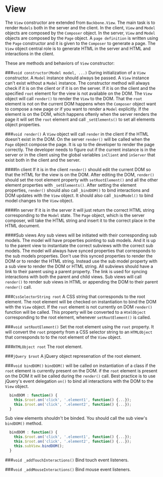 View
====

The `View` constructor are extended from `Backbone.View`. The main task is to render `Models` both in the server and the client. In the client, `View` and `Model` objects are composed by the `Composer` object. In the server, `View` and `Model` objects are composed by the `Page` object. A `page definition` is written using the `Page` constructor and it is given to the `Composer` to generate a page. The `View` object central role is to generate HTML in the server and HTML and interactions in the client.

These are methods and behaviors of `View` constructor:

###`void constructor(Model model, ...)`
During initialization of a `View` constructor. A `Model` instance should always be passed. A `View` instance can't exist without a `Model` instance. The constructor method will always check if it is on the client or if it is on the server. If it is on the client and the specified `root` element for the view is not available on the DOM. The `View` object will call `render()` to render the `View` to the DOM. That the `root` element is not on the current DOM happens when the `Composer` object want to compose a new page or if you want to render a `Model` explicitly. If the element is on the DOM, which happens oftenly when the server renders the page it will set the `root` element and call `_setElements()` to set all elements object properties. 

###`void render()`
A `View` object will call `render` in the client if the HTML doesn't exist in the DOM. On the server `render()` will be called when the `Page` object compose the page. It is up to the developer to render the page correctly. The developer needs to figure out if the current instance is in the server or in the client using the global variables `inClient` and `inServer` that exist both in the client and the server. 

####In client
If it is in the client `render()` should edit the current DOM so that the HTML for the view is on the DOM. After editing the DOM, `render()` should set the root element property with `setRootElement()` and all the other element properties with `_setElements()`. After setting the element properties, `render()` should also call `_bindDOM()` to bind interactions and DOM updates with the `View` object. It should also call `_bindModel()` to bind model changes to the `View` object.

####In server
If it is in the server it will just return the correct HTML string corresponding to the `Model` state. The `Page` object, which is the server composer, will take the HTML string and insert it to the correct place in the HTML document.

####Sub views
Any sub views will be initiated with their corresponding sub models. The model will have properties pointing to sub models. And it is up to the parent view to instantiate the correct subviews with the correct sub models. The model will always have synced properties that corresponds to the sub models properties. Don't use this synced properties to render the DOM or to render the HTML string. Instead use the sub model property with a sub view to render the DOM or HTML string. All subviews should have a link to their parent using a parent property. The link is used for syncing interactions with both the parent and child views. Sub views will call `render()` to render sub views in HTML or appending the DOM to their parent `render()` call. 

###`CssSelectorString root`
A CSS string that corresponds to the root element. The root element will be checked on instantiation to bind the DOM with the `View` object. If the `root` element is not currently on DOM `render()` function will be called. This property will be converted to a `HtmlObject` corresponding to the root element, whenever `setRootElement()` is called.

###`void setRootElement()`
Set the root element using the `root` property. It will convert the `root` property from a CSS selector string to an `HTMLObject` that corresponds to to the root element of the `View` object.

###`HTMLObject root`
The root element.

###`jQuery $root`
A jQuery object represenation of the root element.


###`void bindDOM()`
`bindDOM()` will be called on instantiation of a class if the `root` element is currently present on the DOM. if the `root` element is present on the DOM it will be called during the `render()` call. Best practice is to use jQuery's event delegation `on()` to bind all interactions with the DOM to the `View` object. 

```javascript
  bindDOM : function() {
    this.$root.on('click', '.element1', function() {...});
    this.$root.on('click', '.element2', function() {...});
  }
```
Sub view elements shouldn't be binded. You should call the sub view's `bindDOM()` method.
```javascript
  bindDOM : function() {
    this.$root.on('click', '.element1', function() {...});
    this.$root.on('click', '.element2', function() {...});
    this.subView.bindDOM();
  }
```

###`void _addTouchInteractions()`
Bind touch event listeners.

###`void _addMouseInteractions()`
Bind mouse event listeners.



